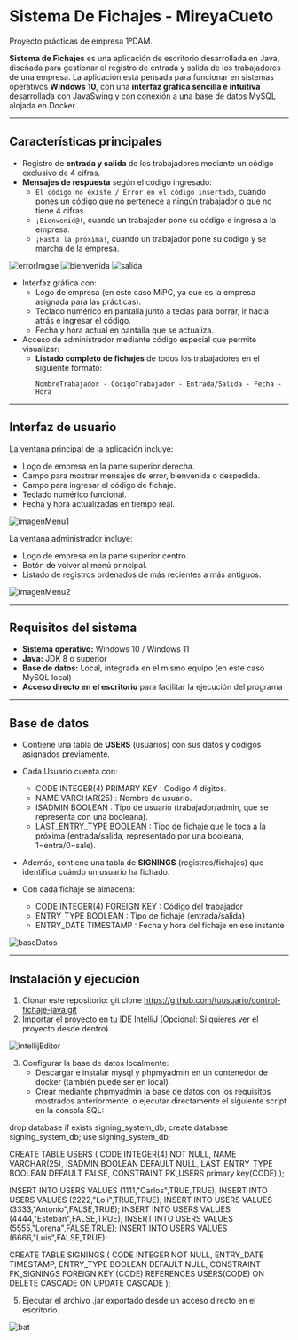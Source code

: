 # Sistema De Fichajes - MireyaCueto
Proyecto prácticas de empresa 1ºDAM.

**Sistema de Fichajes** es una aplicación de escritorio desarrollada en Java, diseñada para gestionar el registro de entrada y salida de los trabajadores de una empresa. La aplicación está pensada para funcionar en sistemas operativos **Windows 10**, con una **interfaz gráfica sencilla e intuitiva** desarrollada con JavaSwing y con conexión a una base de datos MySQL alojada en Docker.

---

## Características principales

- Registro de **entrada y salida** de los trabajadores mediante un código exclusivo de 4 cifras.
- **Mensajes de respuesta** según el código ingresado:
  - `El código no existe / Error en el código insertado`, cuando pones un código que no pertenece a ningún trabajador o que no tiene 4 cifras.
  - `¡Bienvenid@!`, cuando un trabajador pone su código e ingresa a la empresa.
  - `¡Hasta la próxima!`, cuando un trabajador pone su código y se marcha de la empresa.

![errorImgae](https://github.com/user-attachments/assets/b55b7d60-382a-4cf5-84c2-7aa53e15a4f3)
![bienvenida](https://github.com/user-attachments/assets/41ce7a4c-8178-4088-b3f8-ddae5938ca98)
![salida](https://github.com/user-attachments/assets/1c255289-373c-4830-aa75-d9ee20a4ff82)


- Interfaz gráfica con:
  - Logo de empresa (en este caso MiPC, ya que es la empresa asignada para las prácticas).
  - Teclado numérico en pantalla junto a teclas para borrar, ir hacia atrás e ingresar el código.
  - Fecha y hora actual en pantalla que se actualiza.
- Acceso de administrador mediante código especial que permite visualizar:
  - **Listado completo de fichajes** de todos los trabajadores en el siguiente formato:
    ```
    NombreTrabajador - CódigoTrabajador - Entrada/Salida - Fecha - Hora
    ```

---

## Interfaz de usuario

La ventana principal de la aplicación incluye:
- Logo de empresa en la parte superior derecha.
- Campo para mostrar mensajes de error, bienvenida o despedida.
- Campo para ingresar el código de fichaje.
- Teclado numérico funcional.
- Fecha y hora actualizadas en tiempo real.

![imagenMenu1](https://github.com/user-attachments/assets/8b39c157-498f-4163-a8b1-70b46fde9bba)

La ventana administrador incluye:
- Logo de empresa en la parte superior centro.
- Botón de volver al menú principal.
- Listado de registros ordenados de más recientes a más antiguos.

![imagenMenu2](https://github.com/user-attachments/assets/8bdd50c7-2a0f-48b1-afd2-6347818c51ac)


---

## Requisitos del sistema

- **Sistema operativo:** Windows 10 / Windows 11
- **Java:** JDK 8 o superior
- **Base de datos:** Local, integrada en el mismo equipo (en este caso MySQL local)
- **Acceso directo en el escritorio** para facilitar la ejecución del programa

---

## Base de datos

- Contiene una tabla de **USERS** (usuarios) con sus datos y códigos asignados previamente.
- Cada Usuario cuenta con:
  - CODE INTEGER(4) PRIMARY KEY : Codigo 4 dígitos.
  - NAME VARCHAR(25) : Nombre de usuario.
  - ISADMIN BOOLEAN : Tipo de usuario (trabajador/admin, que se representa con una booleana).
  - LAST_ENTRY_TYPE BOOLEAN : Tipo de fichaje que le toca a la próxima (entrada/salida, representado por una booleana, 1=entra/0=sale).

- Además, contiene una tabla de **SIGNINGS** (registros/fichajes) que identifica cuándo un usuario ha fichado.
- Con cada fichaje se almacena:
  - CODE INTEGER(4) FOREIGN KEY : Código del trabajador
  - ENTRY_TYPE BOOLEAN : Tipo de fichaje (entrada/salida)
  - ENTRY_DATE TIMESTAMP : Fecha y hora del fichaje en ese instante

![baseDatos](https://github.com/user-attachments/assets/ffa62ffe-2082-4596-a651-1c1d65c9e641)


---

## Instalación y ejecución

1. Clonar este repositorio: git clone https://github.com/tuusuario/control-fichaje-java.git
2. Importar el proyecto en tu IDE IntelliJ (Opcional: Si quieres ver el proyecto desde dentro).

![intellijEditor](https://github.com/user-attachments/assets/86d664ef-e2e8-497f-a501-d5af4d85c13c)


3. Configurar la base de datos localmente:
   - Descargar e instalar mysql y phpmyadmin en un contenedor de docker (también puede ser en local).
   - Crear mediante phpmyadmin la base de datos con los requisitos mostrados anteriormente, o ejecutar directamente el siguiente script en la consola SQL:

drop database if exists signing_system_db;
create database signing_system_db;
use signing_system_db;

CREATE TABLE USERS (
	CODE INTEGER(4) NOT NULL,
	NAME VARCHAR(25),
	ISADMIN BOOLEAN DEFAULT NULL,
	LAST_ENTRY_TYPE BOOLEAN DEFAULT FALSE,
	CONSTRAINT PK_USERS primary key(CODE)
);

INSERT INTO USERS VALUES (1111,"Carlos",TRUE,TRUE);
INSERT INTO USERS VALUES (2222,"Loli",TRUE,TRUE);
INSERT INTO USERS VALUES (3333,"Antonio",FALSE,TRUE);
INSERT INTO USERS VALUES (4444,"Esteban",FALSE,TRUE);
INSERT INTO USERS VALUES (5555,"Lorena",FALSE,TRUE);
INSERT INTO USERS VALUES (6666,"Luis",FALSE,TRUE);

CREATE TABLE SIGNINGS (
	CODE INTEGER NOT NULL,
	ENTRY_DATE TIMESTAMP,
	ENTRY_TYPE BOOLEAN DEFAULT NULL,
	CONSTRAINT FK_SIGNINGS FOREIGN KEY (CODE) 
		REFERENCES USERS(CODE)
		ON DELETE CASCADE
		ON UPDATE CASCADE
);

     
5. Ejecutar el archivo .jar exportado desde un acceso directo en el escritorio.

![bat](https://github.com/user-attachments/assets/e44fab61-7bed-4159-a1cd-60f969e2ff04)


